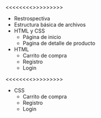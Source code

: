 <<<<<<<<<Completo>>>>>>>>>>
- Restrospectiva
- Estructura básica de archivos
- HTML y CSS
    * Página de inicio
    * Pagina de detalle de producto
- HTML
    * Carrito de compra
    * Registro
    * Login

<<<<<<<<<Pendiente>>>>>>>>>>
- CSS
    * Carrito de compra
    * Registro
    * Login
